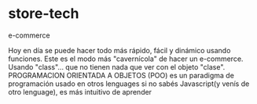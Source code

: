 # store-tech
e-commerce 

Hoy en día se puede hacer todo más rápido, fácil y dinámico usando funciones.
Este es el modo más "cavernícola" de hacer un e-commerce. Usando "class"... que no tienen nada que ver con el objeto "clase".
PROGRAMACION ORIENTADA A OBJETOS (POO) 
    es un paradigma de programación usado en otros lenguages
    si no sabés Javascript(y venís de otro lenguage), es más intuitivo de aprender
